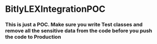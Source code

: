 # BitlyLEXIntegrationPOC 

### This is just a POC. Make sure you write Test classes and remove all the sensitive data from the code before you push the code to Production
